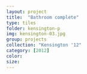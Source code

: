 ```yaml
---
layout: project
title:  "Bathroom complete"
type: tiles
folder: kensington-p
img: kensington-03.jpg
group: projects
collection: "Kensington '12"
category: [2012]
color: 
size: 
---
```



